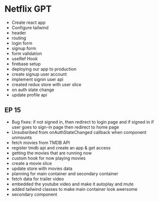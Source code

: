 # Netflix GPT

- Create react app
- Configure tailwind
- header
- routing
- login form
- signup form 
- form validation 
- useRef Hook
- firebase setup
- deploying our app to production
- create signup user account
- implement signin user api
- created redux store with user slice
- on auth state change
- update profile api

## EP 15
- Bug fixes: if not signed in, then redirect to login page and if signed in if user goes to sign-in page then redirect to home page
- Unsubsribed from onAuthStateChanged callback when component unmounts
- fetch movies from TMDB API
- register tmdb api and create an app & get access
- getting the movies that are running now 
- custom hook for now playing movies
- create a movie slice 
- update store with movies data
- planning for main container and secondary container
- fetch data for trailer video
- embedded the youtube video and make it autoplay and mute
- added tailwind classes to make main container look awersome
- secondary component
